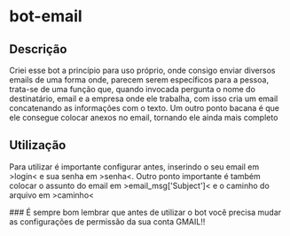# bot-email
## Descrição
<p>Criei esse bot a princípio para uso próprio, onde consigo enviar diversos emails de uma forma onde, parecem serem específicos para a pessoa, trata-se de uma função que, quando invocada pergunta o nome do destinatário, email e a empresa onde ele trabalha, com isso cria um email concatenando as informações com o texto. Um outro ponto bacana é que ele consegue colocar anexos no email, tornando ele ainda mais completo</p>

## Utilização

<p> Para utilizar é importante configurar antes, inserindo o seu email em >login< e sua senha em >senha<. Outro ponto importante é também colocar o assunto do email em >email_msg['Subject']< e o caminho do arquivo em >caminho< 
</p>
  
<p> ### É sempre bom lembrar que antes de utilizar o bot você precisa mudar as configurações de permissão da sua conta GMAIL!!
  </p>

  
